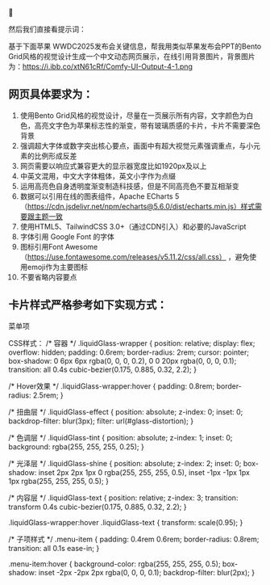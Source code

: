 🍰

然后我们直接看提示词：

基于下面苹果 WWDC2025发布会关键信息，帮我用类似苹果发布会PPT的Bento Grid风格的视觉设计生成一个中文动态网页展示，在线引用背景图片，背景图片为：https://i.ibb.co/xtN61cRf/Comfy-UI-Output-4-1.png

## 网页具体要求为：

1. 使用Bento Grid风格的视觉设计，尽量在一页展示所有内容，文字颜色为白色，高亮文字色为苹果标志性的渐变，带有玻璃质感的卡片，卡片不需要深色背景
2. 强调超大字体或数字突出核心要点，画面中有超大视觉元素强调重点，与小元素的比例形成反差
3. 网页需要以响应式兼容更大的显示器宽度比如1920px及以上
4. 中英文混用，中文大字体粗体，英文小字作为点缀
5. 运用高亮色自身透明度渐变制造科技感，但是不同高亮色不要互相渐变
6. 数据可以引用在线的图表组件，Apache ECharts 5（https://cdn.jsdelivr.net/npm/echarts@5.6.0/dist/echarts.min.js）样式需要跟主题一致
7. 使用HTML5、TailwindCSS 3.0+（通过CDN引入）和必要的JavaScript
8. 字体引用 Google Font 的字体
9. 图标引用Font Awesome （https://use.fontawesome.com/releases/v5.11.2/css/all.css） ，避免使用emoji作为主要图标
10. 不要省略内容要点

  

## 卡片样式严格参考如下实现方式：

菜单项

CSS样式：
/* 容器 */
.liquidGlass-wrapper {
  position: relative;
  display: flex;
  overflow: hidden;
  padding: 0.6rem;
  border-radius: 2rem;
  cursor: pointer;
  box-shadow: 
    0 6px 6px rgba(0, 0, 0, 0.2),
    0 0 20px rgba(0, 0, 0, 0.1);
  transition: all 0.4s cubic-bezier(0.175, 0.885, 0.32, 2.2);
}

/* Hover效果 */
.liquidGlass-wrapper:hover {
  padding: 0.8rem;
  border-radius: 2.5rem;
}

/* 扭曲层 */
.liquidGlass-effect {
  position: absolute;
  z-index: 0;
  inset: 0;
  backdrop-filter: blur(3px);
  filter: url(#glass-distortion);
}

/* 色调层 */
.liquidGlass-tint {
  position: absolute;
  z-index: 1;
  inset: 0;
  background: rgba(255, 255, 255, 0.25);
}

/* 光泽层 */
.liquidGlass-shine {
  position: absolute;
  z-index: 2;
  inset: 0;
  box-shadow: 
    inset 2px 2px 1px 0 rgba(255, 255, 255, 0.5),
    inset -1px -1px 1px 1px rgba(255, 255, 255, 0.5);
}

/* 内容层 */
.liquidGlass-text {
  position: relative;
  z-index: 3;
  transition: transform 0.4s cubic-bezier(0.175, 0.885, 0.32, 2.2);
}

.liquidGlass-wrapper:hover .liquidGlass-text {
  transform: scale(0.95);
}

/* 子项样式 */
.menu-item {
  padding: 0.4rem 0.6rem;
  border-radius: 0.8rem;
  transition: all 0.1s ease-in;
}

.menu-item:hover {
  background-color: rgba(255, 255, 255, 0.5);
  box-shadow: inset -2px -2px 2px rgba(0, 0, 0, 0.1);
  backdrop-filter: blur(2px);
}
